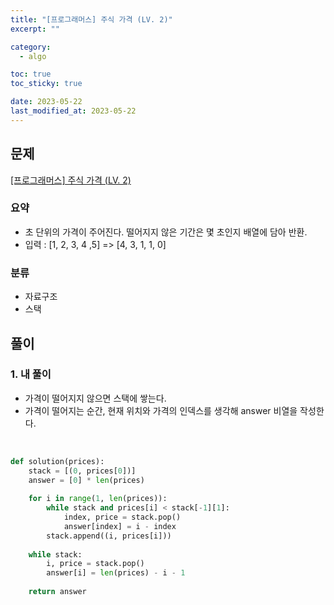 ```yaml
---
title: "[프로그래머스] 주식 가격 (LV. 2)"
excerpt: ""

category:
  - algo

toc: true
toc_sticky: true

date: 2023-05-22
last_modified_at: 2023-05-22
---
```


## 문제

[[프로그래머스] 주식 가격 (LV. 2)](https://school.programmers.co.kr/learn/courses/30/lessons/42584)

### 요약

- 초 단위의 가격이 주어진다. 떨어지지 않은 기간은 몇 초인지 배열에 담아 반환.
- 입력 : [1, 2, 3, 4 ,5] => [4, 3, 1, 1, 0]

### 분류

- 자료구조
- 스택

## 풀이

### 1. 내 풀이

- 가격이 떨어지지 않으면 스택에 쌓는다.
- 가격이 떨어지는 순간, 현재 위치와 가격의 인덱스를 생각해 answer 비열을 작성한다.

<br>


```python
def solution(prices):
    stack = [(0, prices[0])]
    answer = [0] * len(prices)
    
    for i in range(1, len(prices)):
        while stack and prices[i] < stack[-1][1]:
            index, price = stack.pop()
            answer[index] = i - index
        stack.append((i, prices[i]))
    
    while stack:
        i, price = stack.pop()
        answer[i] = len(prices) - i - 1
    
    return answer
```
